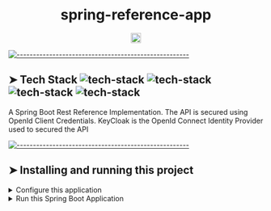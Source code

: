 <!-- ⚠️ This README has been generated from the file(s) "blueprint.md" ⚠️--><h1 align="center">spring-reference-app</h1>

<p align="center">
		<a href="https://app.circleci.com/pipelines/github/SpringSecurity-Keycloak/SpringRestReferenceApplication"><img alt="Build" src="https://circleci.com/gh/SpringSecurity-Keycloak/SpringRestReferenceApplication.svg?style=shield" height="20"/></a>
	</p>



[![-----------------------------------------------------](https://raw.githubusercontent.com/andreasbm/readme/master/assets/lines/colored.png)](#tech-stack--tech-stackhttpsimgshieldsiobadge-java-greenstylesociallogojava-tech-stackhttpsimgshieldsiobadge-spring-greenstylesociallogospring-tech-stackhttpsimgshieldsiobadge-githubactions-greenstylesociallogogithubactions-tech-stackhttpsimgshieldsiobadge-circleci-greenstylesociallogocircleci)

## ➤ Tech Stack  ![tech-stack](https://img.shields.io/badge/-Java-green?style=social&logo=Java) ![tech-stack](https://img.shields.io/badge/-Spring-green?style=social&logo=Spring) ![tech-stack](https://img.shields.io/badge/-GithubActions-green?style=social&logo=GitHub+Actions) ![tech-stack](https://img.shields.io/badge/-CircleCI-green?style=social&logo=CircleCI)

A Spring Boot Rest Reference Implementation. The API is secured using OpenId Client Credentials. KeyCloak is the OpenId Connect Identity Provider used to secured the API


[![-----------------------------------------------------](https://raw.githubusercontent.com/andreasbm/readme/master/assets/lines/colored.png)](#installing-and-running-this-project)

## ➤ Installing and running this project
<details>
  <summary>Configure this application</summary>
  
  
</details>


<details>
  <summary>Run this Spring Boot Application</summary>
  

</details>
